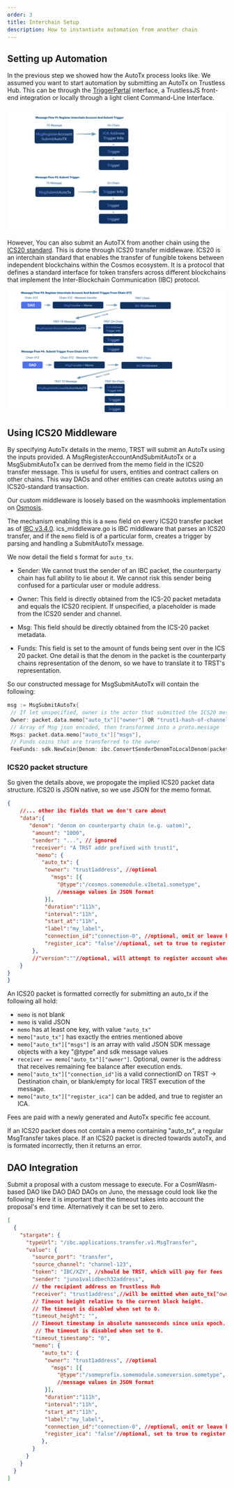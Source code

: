 ```yaml
---
order: 3
title: Interchain Setup
description: How to instantiate automation from another chain
---
```


## Setting up Automation 

In the previous step we showed how the AutoTx process looks like. We assumed you want to start automation by submitting an AutoTx on Trustless Hub. This can be through the [TriggerPørtal](triggerportal.netlify.app) interface, a TrustlessJS front-end integration or locally through a light client Command-Line Interface.

![msgflow](../images/msgflow.png)

However, You can also submit an AutoTX from another chain using the [ICS20 standard](https://github.com/cosmos/ibc-go/blob/main/docs/apps/transfer/messages.md). This is done through ICS20 transfer middleware. ICS20 is an interchain standard that enables the transfer of fungible tokens between independent blockchains within the Cosmos ecosystem. It is a protocol that defines a standard interface for token transfers across different blockchains that implement the Inter-Blockchain Communication (IBC) protocol.


![ics20](../images/ics20msgflow.png)

## Using ICS20 Middleware

By specifying AutoTx details in the memo, TRST will submit an AutoTx using the inputs provided. A MsgRegisterAccountAndSubmitAutoTx or a MsgSubmitAutoTx can be derrived from the memo field in the ICS20 transfer message. This is useful for users, entities and contract callers on other chains. This way DAOs and other entities can create autotxs using an ICS20-standard transaction.

Our custom middleware is loosely based on the wasmhooks implementation on [Osmosis](https://github.com/osmosis-labs/osmosis/tree/main/x/ibc-hooks).

The mechanism enabling this is a `memo` field on every ICS20 transfer packet as of [IBC v3.4.0](https://medium.com/the-interchain-foundation/moving-beyond-simple-token-transfers-d42b2b1dc29b).
ics_middleware.go is IBC middleware that parses an ICS20 transfer, and if the `memo` field is of a particular form, creates a trigger by parsing and handling a SubmitAutoTx message.

We now detail the field s format for `auto_tx`.

* Sender: We cannot trust the sender of an IBC packet, the counterparty chain has full ability to lie about it.
We cannot risk this sender being confused for a particular user or module address.

* Owner: This field is directly obtained from the ICS-20 packet metadata and equals the ICS20 recipient. If unspecified, a placeholder is made from the ICS20 sender and channel.
* Msg: This field should be directly obtained from the ICS-20 packet metadata.
* Funds: This field is set to the amount of funds being sent over in the ICS 20 packet. One detail is that the denom in the packet is the counterparty chains representation of the denom, so we have to translate it to TRST's representation.

So our constructed message for MsgSubmitAutoTx will contain the following:

```go
msg := MsgSubmitAutoTx{
 // If let unspecified, owner is the actor that submitted the ICS20 message and a placeholder only
 Owner: packet.data.memo["auto_tx"]["owner"] OR "trust1-hash-of-channel-and-sender",
 // Array of Msg json encoded, then transformed into a proto.message
 Msgs: packet.data.memo["auto_tx"]["msgs"],
 // Funds coins that are transferred to the owner
 FeeFunds: sdk.NewCoin{Denom: ibc.ConvertSenderDenomToLocalDenom(packet.data.Denom), Amount: packet.data.Amount}
```

### ICS20 packet structure

So given the details above, we propogate the implied ICS20 packet data structure.
ICS20 is JSON native, so we use JSON for the memo format.

```json
{
    //... other ibc fields that we don't care about
    "data":{
       "denom": "denom on counterparty chain (e.g. uatom)",
        "amount": "1000",
        "sender": "...", // ignored
        "receiver": "A TRST addr prefixed with trust1",
         "memo": {
           "auto_tx": {
            "owner": "trust1address", //optional
              "msgs": [{
                "@type":"/cosmos.somemodule.v1beta1.sometype",
                //message values in JSON format
            }],
            "duration":"111h",
            "interval":"11h",
            "start_at":"11h",
            "label":"my_label",
            "connection_id":"connection-0", //optional, omit or leave blank in case local TRST message.
            "register_ica": "false"//optional, set to true to register interchain account
        },
        //"version":""//optional, will attempt to register account when filled (this will never override any existing ICA address)
    }
}
}
```

An ICS20 packet is formatted correctly for submitting an auto_tx if the following all hold:

* `memo` is not blank
* `memo` is valid JSON
* `memo` has at least one key, with value `"auto_tx"`
* `memo["auto_tx"]` has exactly the entries mentioned above
* `memo["auto_tx"]["msgs"]` is an array with valid JSON SDK message objects with a key "@type" and sdk message values
* `receiver == memo["auto_tx"]["owner"]`. Optional, owner is the address that receives remaining fee balance after execution ends.
* `memo["auto_tx"]["connection_id"]`is a valid connectionID on TRST -> Destination chain, or blank/empty for local TRST execution of the message.
* `memo["auto_tx"]["register_ica"]` can be added, and true to register an ICA.

Fees are paid with a newly generated and AutoTx specific fee account.

If an ICS20 packet does not contain a memo containing "auto_tx", a regular MsgTransfer takes place.
If an ICS20 packet is directed towards autoTx, and is formated incorrectly, then it returns an error.

## DAO Integration

Submit a proposal with a custom message to execute. For a CosmWasm-based DAO like DAO DAO DAOs on Juno, the message could look like the following:
Here it is important that the timeout takes into account the proposal's end time. Alternatively it can be set to zero.

```json
[
  {
    "stargate": {
      "typeUrl": "/ibc.applications.transfer.v1.MsgTransfer",
      "value": {
        "source_port": "transfer",
        "source_channel": "channel-123",
        "token": "IBC/XZY", //should be TRST, which will pay for fees
        "sender": "juno1validbech32address",
        // the recipient address on Trustless Hub
        "receiver": "trust1address",//will be omitted when auto_tx["owner"] in memo is blank
        // Timeout height relative to the current block height.
        // The timeout is disabled when set to 0.
        "timeout_height": "",
        // Timeout timestamp in absolute nanoseconds since unix epoch.
         // The timeout is disabled when set to 0.
        "timeout_timestamp": "0",
        "memo": {
           "auto_tx": {
            "owner": "trust1address", //optional
              "msgs": [{
                "@type":"/someprefix.somemodule.someversion.sometype",
                //message values in JSON format
            }],
            "duration":"111h",
            "interval":"11h",
            "start_at":"11h",
            "label":"my_label",
            "connection_id":"connection-0", //optional, omit or leave blank in case local TRST message.
            "register_ica": "false"//optional, set to true to register interchain account
           },
        }
      }
    }
  }
]
```
